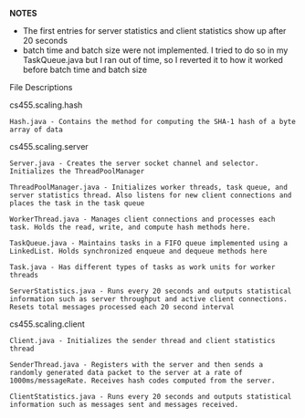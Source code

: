 ****NOTES****
- The first entries for server statistics and client statistics show up after 20 seconds
- batch time and batch size were not implemented. I tried to do so in my TaskQueue.java but I ran out of time, so I reverted it to how it worked before batch time and batch size


File Descriptions

cs455.scaling.hash

	Hash.java - Contains the method for computing the SHA-1 hash of a byte array of data

cs455.scaling.server

	Server.java - Creates the server socket channel and selector. Initializes the ThreadPoolManager

	ThreadPoolManager.java - Initializes worker threads, task queue, and server statistics thread. Also listens for new client connections and places the task in the task queue
	
	WorkerThread.java - Manages client connections and processes each task. Holds the read, write, and compute hash methods here.

	TaskQueue.java - Maintains tasks in a FIFO queue implemented using a LinkedList. Holds synchronized enqueue and dequeue methods here

	Task.java - Has different types of tasks as work units for worker threads

	ServerStatistics.java - Runs every 20 seconds and outputs statistical information such as server throughput and active client connections. Resets total messages processed each 20 second interval

cs455.scaling.client

	Client.java - Initializes the sender thread and client statistics thread
	
	SenderThread.java - Registers with the server and then sends a randomly generated data packet to the server at a rate of 1000ms/messageRate. Receives hash codes computed from the server. 

	ClientStatistics.java - Runs every 20 seconds and outputs statistical information such as messages sent and messages received.